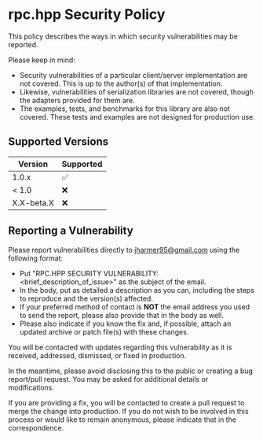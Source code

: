 # rpc.hpp Security Policy

This policy describes the ways in which security vulnerabilities may be reported.

Please keep in mind:

- Security vulnerabilities of a particular client/server implementation are not covered.
This is up to the author(s) of that implementation.
- Likewise, vulnerabilities of serialization libraries are not covered, though the adapters provided
for them are.
- The examples, tests, and benchmarks for this library are also not covered. These tests and
examples are not designed for production use.

## Supported Versions

| Version    | Supported          |
| ---------- | ------------------ |
| 1.0.x      | :white_check_mark: |
| < 1.0      | :x:                |
| X.X-beta.X | :x:                |

## Reporting a Vulnerability

Please report vulnerabilities directly to jharmer95@gmail.com using the following format:

- Put "RPC.HPP SECURITY VULNERABILITY: <brief_description_of_issue>" as the subject of the email.
- In the body, put as detailed a description as you can, including the steps to reproduce and the
version(s) affected.
- If your preferred method of contact is **NOT** the email address you used to send the report,
please also provide that in the body as well.
- Please also indicate if you know the fix and, if possible, attach an updated archive or patch
file(s) with these changes.

You will be contacted with updates regarding this vulnerability as it is received, addressed,
dismissed, or fixed in production.

In the meantime, please avoid disclosing this to the public or creating a bug report/pull request.
You may be asked for additional details or modifications.

If you are providing a fix, you will be contacted to create a pull request to merge the change into
production. If you do not wish to be involved in this process or would like to remain anonymous,
please indicate that in the correspondence.
